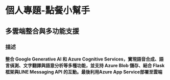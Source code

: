 # 個人專題-點餐小幫手
## 多雲端整合與多功能支援

### 描述
**整合 Google Generative AI 和 Azure Cognitive Services，實現語音合成、語言偵測、文字翻譯與語意分析等多種功能，並支持 Azure Blob 儲存、結合 Flask 框架與LINE Messaging API 的互動。最後利用Azure App Service部署至雲端**
